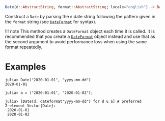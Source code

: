 ```julia
Date(d::AbstractString, format::AbstractString; locale="english") -> Date
```

Construct a `Date` by parsing the `d` date string following the pattern given in the `format` string (see [`DateFormat`](@ref) for syntax).

!!! note
    This method creates a `DateFormat` object each time it is called. It is recommended that you create a [`DateFormat`](@ref) object instead and use that as the second argument to avoid performance loss when using the same format repeatedly.


# Examples

```jldoctest
julia> Date("2020-01-01", "yyyy-mm-dd")
2020-01-01

julia> a = ("2020-01-01", "2020-01-02");

julia> [Date(d, dateformat"yyyy-mm-dd") for d ∈ a] # preferred
2-element Vector{Date}:
 2020-01-01
 2020-01-02
```
